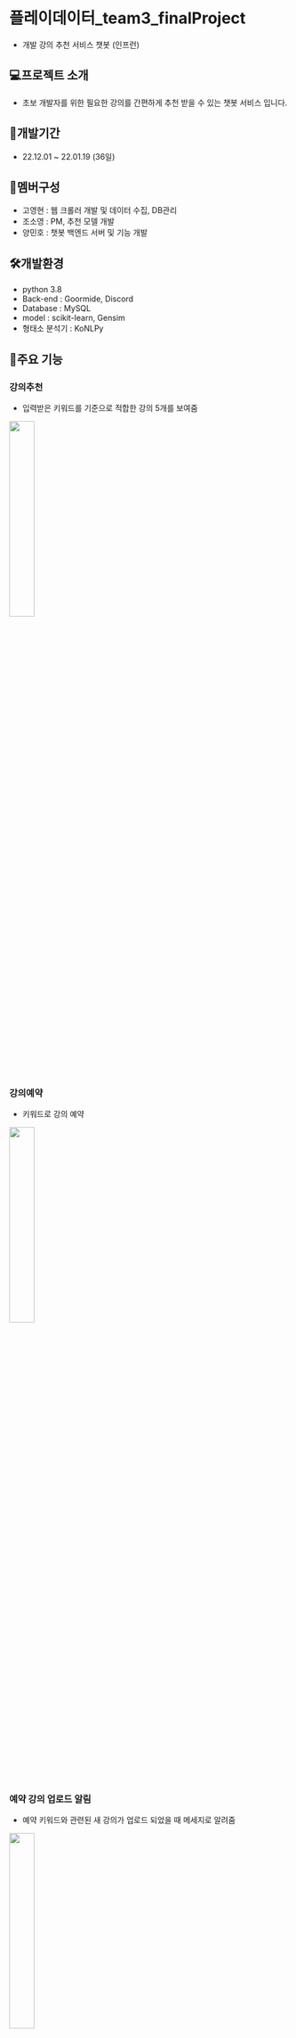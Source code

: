 # 플레이데이터_team3_finalProject
- 개발 강의 추천 서비스 챗봇 (인프런)

## 💻프로젝트 소개
- 초보 개발자를 위한 필요한 강의를 간편하게 추천 받을 수 있는 챗봇 서비스 입니다.

## 📆개발기간
- 22.12.01 ~ 22.01.19 (36일)

## 🤝멤버구성
- 고영현 : 웹 크롤러 개발 및 데이터 수집, DB관리
- 조소영 : PM, 추천 모델 개발
- 양민호 : 챗봇 백엔드 서버 및 기능 개발

## 🛠개발환경
- python 3.8
- Back-end : Goormide, Discord
- Database : MySQL
- model : scikit-learn, Gensim
- 형태소 분석기 : KoNLPy

## 🔎주요 기능
### 강의추천
- 입력받은 키워드를 기준으로 적합한 강의 5개를 보여줌
<img width="30%" src="https://user-images.githubusercontent.com/111327569/217436616-effd1737-3b7d-437d-8523-1494c200c0d9.PNG"/>

### 강의예약
- 키워드로 강의 예약
<img width="30%" src="https://user-images.githubusercontent.com/111327569/217436954-4446ac54-0aec-4591-b2b5-95ee86d66e89.PNG"/>

### 예약 강의 업로드 알림
- 예약 키워드와 관련된 새 강의가 업로드 되었을 때 메세지로 알려줌
<img width="30%" src="https://user-images.githubusercontent.com/111327569/217437049-60e8b3df-ff9d-4cbb-8724-820d40d2befe.PNG"/>

### 예약 확인 및 취소
- 예약했던 키워드를 확인하고 예약 취소도 가능
<img width="30%" src="https://user-images.githubusercontent.com/111327569/217437168-4506c0a8-f5b6-41f9-9977-b67a3c3bb591.PNG"/> 

---
##### 팀 깃 주소 <https://github.com/sojo6658/playdata-team3-finalProject>
